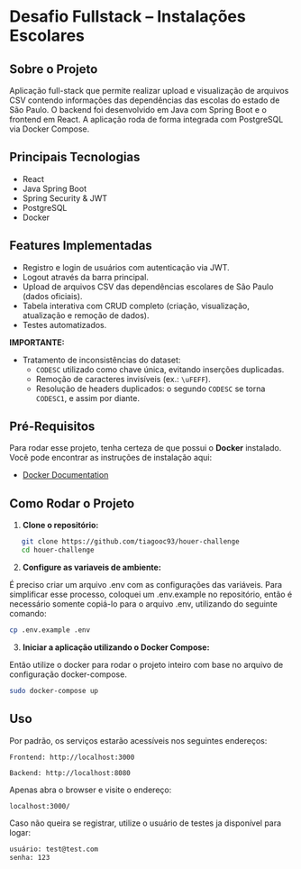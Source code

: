 # Desafio Fullstack – Instalações Escolares

## Sobre o Projeto

Aplicação full-stack que permite realizar upload e visualização de arquivos CSV contendo informações das dependências das escolas do estado de São Paulo.
O backend foi desenvolvido em Java com Spring Boot e o frontend em React. A aplicação roda de forma integrada com PostgreSQL via Docker Compose.


## Principais Tecnologias

- React
- Java Spring Boot
- Spring Security & JWT
- PostgreSQL
- Docker


## Features Implementadas

- Registro e login de usuários com autenticação via JWT. 
- Logout através da barra principal. 
- Upload de arquivos CSV das dependências escolares de São Paulo (dados oficiais). 
- Tabela interativa com CRUD completo (criação, visualização, atualização e remoção de dados).
- Testes automatizados.

**IMPORTANTE:** 

- Tratamento de inconsistências do dataset: 
  - `CODESC` utilizado como chave única, evitando inserções duplicadas. 
  - Remoção de caracteres invisíveis (ex.: `\uFEFF`). 
  - Resolução de headers duplicados: o segundo `CODESC` se torna `CODESC1`, e assim por diante. 


## Pré-Requisitos

Para rodar esse projeto, tenha certeza de que possui o **Docker** instalado. Você pode encontrar as instruções de instalação aqui:

- [Docker Documentation](https://docs.docker.com/)


## Como Rodar o Projeto

1. **Clone o repositório:**

```bash
   git clone https://github.com/tiagooc93/houer-challenge
   cd houer-challenge
```

2. **Configure as variaveis de ambiente:**

É preciso criar um arquivo .env com as configurações das variáveis. Para simplificar esse processo, coloquei um .env.example no repositório, então é necessário somente copiá-lo para o arquivo .env, utilizando do seguinte comando:

```bash
cp .env.example .env
```

3. **Iniciar a aplicação utilizando o Docker Compose:**


Então utilize o docker para rodar o projeto inteiro com base no arquivo de configuração docker-compose.

```bash
sudo docker-compose up
```

## Uso

Por padrão, os serviços estarão acessíveis nos seguintes endereços:

    Frontend: http://localhost:3000

    Backend: http://localhost:8080
    
Apenas abra o browser e visite o endereço:

```bash
localhost:3000/
``````

Caso não queira se registrar, utilize o usuário de testes ja disponível para logar:

```bash
usuário: test@test.com
senha: 123
``````
